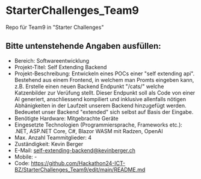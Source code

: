 # StarterChallenges_Team9
Repo für Team9 in "Starter Challenges"

## Bitte untenstehende Angaben ausfüllen:
- Bereich: Softwareentwicklung 
- Projekt-Titel: Self Extending Backend 
- Projekt-Beschreibung: Entwickeln eines POCs einer "self extending api". Bestehend aus einem Frontend, in welchem man Promts eingeben kann, z.B. Erstelle einen neuen Backend Endpunkt "/cats/" welche Katzenbilder zur Verüfung stellt. Dieser Endpunkt soll als Code von einer AI generiert, anschliessend kompiliert und inklusive allenfalls nötigen Abhänigkeiten in der Laufzeit unserem Backend hinzugefügt werden. Bedeuetet unser Backend "extended" sich selbst auf Basis der Eingabe. 
- Benötigte Hardware: Mitgebrachte Geräte
- Eingesetzte Technologien (Programmiersprache, Frameworks etc.): .NET, ASP.NET Core, C#, Blazor WASM mit Radzen, OpenAI  
- Max. Anzahl Teammitglieder: 4
- Zuständigkeit: Kevin Berger
- E-Mail: self-extending-backend@kevinberger.ch
- Mobile: - 
- Code: https://github.com/Hackathon24-ICT-BZ/StarterChallenges_Team9/edit/main/README.md
